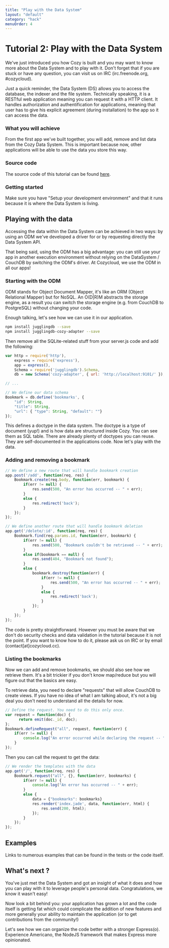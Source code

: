 ```yaml
---
title: "Play with the Data System"
layout: "default"
category: "hack"
menuOrder: 4
---
```


# Tutorial 2: Play with the Data System

We've just introduced you how Cozy is built and you may want to know more about
the Data System and to play with it. Don't forget that if you are stuck or have
any question, you can visit us on IRC (irc.freenode.org, #cozycloud).

Just a quick reminder, the Data System (DS) allows you to access the database,
the indexer and the file system. Technically speaking, it is a RESTful web
application meaning you can request it with a HTTP client.  It handles
authorization and authentification for applications, meaning that user has to
give his explicit agreement (during installation) to the app so it can access
the data.

### What you will achieve

From the first app we've built together, you will add, remove and list data
from the Cozy Data System. This is important because now, other applications
will be able to use the data you store this way.

### Source code
The source code of this tutorial can be found [here](https://github.com/mycozycloud/cozy-tutorial/tree/data-system-odm).


### Getting started

Make sure you have "Setup your development environment" and that it runs
because it is where the Data System is living.


## Playing with the data

Accessing the data within the Data System can be achieved in two ways: by using
an ODM we've developed a driver for or by requesting directly the Data System
API.

That being said, using the ODM has a big advantage: you can still use your app
in another execution environment without relying on the DataSystem / CouchDB by
switching the ODM's driver. At Cozycloud, we use the ODM in all our apps!

### Starting with the ODM

ODM stands for Object Document Mapper, it's like an ORM (Object Relational
Mapper) but for NoSQL. An O(D|R)M abstracts the storage engine, as a result you
can switch the storage engine (e.g. from CouchDB to PostgreSQL) without
changing your code.

Enough talking, let's see how we can use it in our application.
```bash
npm install jugglingdb --save
npm install jugglingdb-cozy-adapter --save
```

Then remove all the SQLite-related stuff from your server.js code and add the following:
```javascript
var http = require('http'),
    express = require('express'),
    app = express(),
    Schema = require('jugglingdb').Schema,
    db = new Schema('cozy-adapter', { url: 'http://localhost:9101/' });

// ...

// We define our data schema
Bookmark = db.define('bookmarks', {
    "id": String,
    "title": String,
    "url": { "type": String, "default": ""}
});
```
This defines a doctype in the data system. The doctype is a type of document
(yup!) and is how data are structured inside Cozy. You can see them as SQL
table. There are already plenty of doctypes you can reuse. They are
self-documented in the applications code.  Now let's play with the data.

### Adding and removing a bookmark
```javascript
// We define a new route that will handle bookmark creation
app.post('/add', function(req, res) {
    Bookmark.create(req.body, function(err, bookmark) {
        if(err != null) {
            res.send(500, "An error has occurred -- " + err);
        }
        else {
            res.redirect('back');
        }
    });
});

// We define another route that will handle bookmark deletion
app.get('/delete/:id', function(req, res) {
    Bookmark.find(req.params.id, function(err, bookmark) {
        if(err != null) {
            res.send(500, "Bookmark couldn't be retrieved -- " + err);
        }
        else if(bookmark == null) {
            res.send(404, "Bookmark not found");
        }
        else {
            bookmark.destroy(function(err) {
                if(err != null) {
                    res.send(500, "An error has occurred -- " + err);
                }
                else {
                    res.redirect('back');
                }
            });
        }
    });
});
```
The code is pretty straightforward. However you must be aware that we don't do
security checks and data validation in the tutorial because it is not the
point. If you want to know how to do it, please ask us on IRC or by email
(contact[at]cozycloud.cc).


### Listing the bookmarks

Now we can add and remove bookmarks, we should also see how we retrieve them. It's a bit trickier if you don't know map/reduce but you will figure out that the basics are easy.

To retrieve data, you need to declare "requests" that will allow CouchDB to create views. If you have no idea of what I am talking about, it's not a big deal you don't need to understand all the details for now.

```javascript
// Define the request. You need to do this only once.
var request = function(doc) {
      return emit(doc._id, doc);
};
Bookmark.defineRequest("all", request, function(err) {
    if(err != null) {
        console.log("An error occurred while declaring the request -- " + err);
    }
});
```

Then you can call the request to get the data:
```javascript
// We render the templates with the data
app.get('/', function(req, res) {
    Bookmark.request("all", {}, function(err, bookmarks) {
        if(err != null) {
            console.log("An error has occurred -- " + err);
        }
        else {
            data = {"bookmarks": bookmarks}
            res.render('index.jade', data, function(err, html) {
                res.send(200, html);
            });
        }
    });
});
```

## Examples
Links to numerous examples that can be found in the tests or the code itself.

## What's next ?
You've just met the Data System and got an insight of what it does and how you can play with it to leverage people's personal data. Congratulations, we know it wasn't easy!

Now look a bit behind you: your application has grown a lot and the code itself is getting fat which could complicate the addition of new features and more generally your ability to maintain the application (or to get contributions from the community!)

Let's see how we can organize the code better with a stronger Express(o). Experience Americano, the NodeJS framework that makes Express more opinionated.

